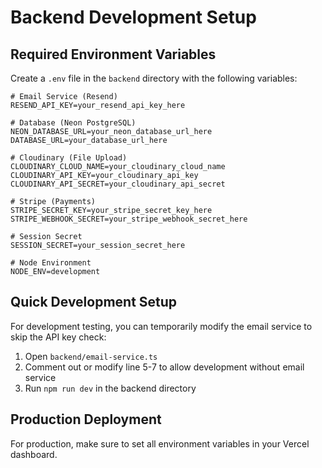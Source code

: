 # Backend Development Setup

## Required Environment Variables

Create a `.env` file in the `backend` directory with the following variables:

```env
# Email Service (Resend)
RESEND_API_KEY=your_resend_api_key_here

# Database (Neon PostgreSQL)
NEON_DATABASE_URL=your_neon_database_url_here
DATABASE_URL=your_database_url_here

# Cloudinary (File Upload)
CLOUDINARY_CLOUD_NAME=your_cloudinary_cloud_name
CLOUDINARY_API_KEY=your_cloudinary_api_key
CLOUDINARY_API_SECRET=your_cloudinary_api_secret

# Stripe (Payments)
STRIPE_SECRET_KEY=your_stripe_secret_key_here
STRIPE_WEBHOOK_SECRET=your_stripe_webhook_secret_here

# Session Secret
SESSION_SECRET=your_session_secret_here

# Node Environment
NODE_ENV=development
```

## Quick Development Setup

For development testing, you can temporarily modify the email service to skip the API key check:

1. Open `backend/email-service.ts`
2. Comment out or modify line 5-7 to allow development without email service
3. Run `npm run dev` in the backend directory

## Production Deployment

For production, make sure to set all environment variables in your Vercel dashboard.
